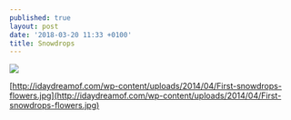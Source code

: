 ```yaml
---
published: true
layout: post
date: '2018-03-20 11:33 +0100'
title: Snowdrops
---
```

![](https://img.evbuc.com/https%3A%2F%2Fcdn.evbuc.com%2Fimages%2F36043774%2F182082255780%2F1%2Foriginal.jpg?w=1000&rect=0%2C55%2C794%2C397&s=9dccccc72e4387ab46f53dd69bd286fc)

[http://idaydreamof.com/wp-content/uploads/2014/04/First-snowdrops-flowers.jpg](http://idaydreamof.com/wp-content/uploads/2014/04/First-snowdrops-flowers.jpg)
